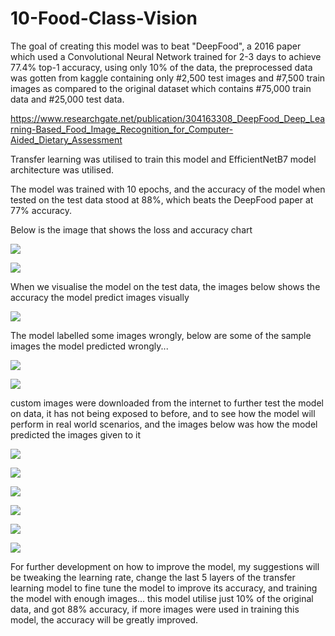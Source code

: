 
# 10-Food-Class-Vision

The goal of creating this model was to beat "DeepFood", a 2016 paper which used a Convolutional Neural Network trained for 2-3 days to achieve 77.4% top-1 accuracy, using only 10% of the data, the preprocessed data was gotten from kaggle containing only #2,500 test images and #7,500 train images as compared to the original dataset which contains #75,000 train data and #25,000 test data.


https://www.researchgate.net/publication/304163308_DeepFood_Deep_Learning-Based_Food_Image_Recognition_for_Computer-Aided_Dietary_Assessment

Transfer learning was utilised to train this model and EfficientNetB7 model architecture was utilised.

The model was trained with 10 epochs, and the accuracy of the model when tested on the test data stood at 88%, which beats the DeepFood paper at 77% accuracy.

Below is the image that shows the loss and accuracy chart


![](https://github.com/Josehope/10-Food-Class-Vision/blob/master/screenshot/1.jpg?raw=true)

![](https://github.com/Josehope/10-Food-Class-Vision/blob/master/screenshot/2.jpg?raw=true)

When we visualise the model on the test data, the images below shows the accuracy the model predict images visually


![](https://github.com/Josehope/10-Food-Class-Vision/blob/master/screenshot/3.jpg?raw=true)

The model labelled some images wrongly, below are some of the sample images the model predicted wrongly...


![](https://github.com/Josehope/10-Food-Class-Vision/blob/master/screenshot/4.jpg?raw=true)

![](https://github.com/Josehope/10-Food-Class-Vision/blob/master/screenshot/5.jpg?raw=true)


custom images were downloaded from the internet to further test the model on data, it has not being exposed to before, and to see how the model will perform in real world scenarios, and the images below was how the model predicted the images given to it



![](https://github.com/Josehope/10-Food-Class-Vision/blob/master/screenshot/6.jpg?raw=true)

![](https://github.com/Josehope/10-Food-Class-Vision/blob/master/screenshot/7.jpg?raw=true)

![](https://github.com/Josehope/10-Food-Class-Vision/blob/master/screenshot/8.jpg?raw=true)

![](https://github.com/Josehope/10-Food-Class-Vision/blob/master/screenshot/9.jpg?raw=true)

![](https://github.com/Josehope/10-Food-Class-Vision/blob/master/screenshot/10.jpg?raw=true)

![](https://github.com/Josehope/10-Food-Class-Vision/blob/master/screenshot/11.jpg?raw=true)



For further development on how to improve the model, my suggestions will be tweaking the learning rate, change the last 5 layers of the transfer learning model to fine tune the model to improve its accuracy, and training the model with enough images... this model utilise just 10% of the original data, and got 88% accuracy, if more images were used in training this model, the accuracy will be greatly improved.
